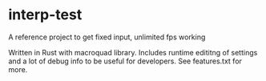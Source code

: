 # interp-test
A reference project to get fixed input, unlimited fps working

Written in Rust with macroquad library. Includes runtime edititng of settings and a lot of debug info to be useful for developers. See features.txt for more.

